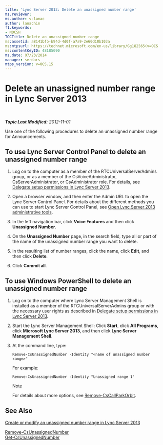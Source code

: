 ```yaml
---
title: 'Lync Server 2013: Delete an unassigned number range'
ms.reviewer: 
ms.author: v-lanac
author: lanachin
f1.keywords:
- NOCSH
TOCTitle: Delete an unassigned number range
ms:assetid: a8141bfb-b94d-4d0f-a7a9-2e60d10b103a
ms:mtpsurl: https://technet.microsoft.com/en-us/library/Gg182565(v=OCS.15)
ms:contentKeyID: 48185090
ms.date: 07/23/2014
manager: serdars
mtps_version: v=OCS.15
---
```


<div data-xmlns="http://www.w3.org/1999/xhtml">

<div class="topic" data-xmlns="http://www.w3.org/1999/xhtml" data-msxsl="urn:schemas-microsoft-com:xslt" data-cs="http://msdn.microsoft.com/en-us/">

<div data-asp="http://msdn2.microsoft.com/asp">

# Delete an unassigned number range in Lync Server 2013

</div>

<div id="mainSection">

<div id="mainBody">

<span> </span>

_**Topic Last Modified:** 2012-11-01_

Use one of the following procedures to delete an unassigned number range for Announcements.

<div>

## To use Lync Server Control Panel to delete an unassigned number range

1.  Log on to the computer as a member of the RTCUniversalServerAdmins group, or as a member of the CsVoiceAdministrator, CsServerAdministrator, or CsAdministrator role. For details, see [Delegate setup permissions in Lync Server 2013](lync-server-2013-delegate-setup-permissions.md).

2.  Open a browser window, and then enter the Admin URL to open the Lync Server Control Panel. For details about the different methods you can use to start Lync Server Control Panel, see [Open Lync Server 2013 administrative tools](lync-server-2013-open-lync-server-administrative-tools.md).

3.  In the left navigation bar, click **Voice Features** and then click **Unassigned Number**.

4.  On the **Unassigned Number** page, in the search field, type all or part of the name of the unassigned number range you want to delete.

5.  In the resulting list of number ranges, click the name, click **Edit**, and then click **Delete**.

6.  Click **Commit all**.

</div>

<div>

## To use Windows PowerShell to delete an unassigned number range

1.  Log on to the computer where Lync Server Management Shell is installed as a member of the RTCUniversalServerAdmins group or with the necessary user rights as described in [Delegate setup permissions in Lync Server 2013](lync-server-2013-delegate-setup-permissions.md).

2.  Start the Lync Server Management Shell: Click **Start**, click **All Programs**, click **Microsoft Lync Server 2013**, and then click **Lync Server Management Shell**.

3.  At the command line, type:
    
        Remove-CsUnassignedNumber -Identity "<name of unassigned number range>" 
    
    For example:
    
        Remove-CsUnassignedNumber -Identity "Unassigned range 1"
    
    <div>
    

    > [!NOTE]  
    > For details about more options, see <A href="https://docs.microsoft.com/powershell/module/skype/Remove-CsCallParkOrbit">Remove-CsCallParkOrbit</A>.

    
    </div>

</div>

<div>

## See Also


[Create or modify an unassigned number range in Lync Server 2013](lync-server-2013-create-or-modify-an-unassigned-number-range.md)  


[Remove-CsUnassignedNumber](https://docs.microsoft.com/powershell/module/skype/Remove-CsUnassignedNumber)  
[Get-CsUnassignedNumber](https://docs.microsoft.com/powershell/module/skype/Get-CsUnassignedNumber)  
  

</div>

</div>

<span> </span>

</div>

</div>

</div>

